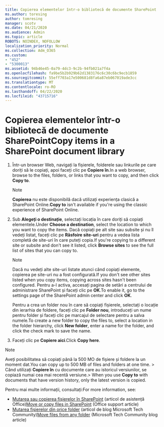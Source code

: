 ```yaml
---
title: Copierea elementelor într-o bibliotecă de documente SharePoint
ms.author: toresing
author: tomresing
manager: scotv
ms.date: 04/21/2020
ms.audience: Admin
ms.topic: article
ROBOTS: NOINDEX, NOFOLLOW
localization_priority: Normal
ms.collection: Adm_O365
ms.custom:
- "452"
- "5300013"
ms.assetid: 94b46e45-0a79-4dc3-9c2b-94fb021a7f4a
ms.openlocfilehash: fa9be5b2b929b62d1383176c6c30c6bc9ecb1859
ms.sourcegitcommit: 55eff703a17e500681d8fa6a87eb067019ade3cc
ms.translationtype: MT
ms.contentlocale: ro-RO
ms.lasthandoff: 04/22/2020
ms.locfileid: "43715716"
---
```

# <a name="copy-items-in-a-sharepoint-document-library"></a><span data-ttu-id="476b5-102">Copierea elementelor într-o bibliotecă de documente SharePoint</span><span class="sxs-lookup"><span data-stu-id="476b5-102">Copy items in a SharePoint document library</span></span>

1. <span data-ttu-id="476b5-103">Într-un browser Web, navigați la fișierele, folderele sau linkurile pe care doriți să le copiați, apoi faceți clic pe **Copiere în**.</span><span class="sxs-lookup"><span data-stu-id="476b5-103">In a web browser, browse to the files, folders, or links that you want to copy, and then click **Copy to**.</span></span>

    > [!NOTE]
    > <span data-ttu-id="476b5-104">**Copierea** nu este disponibilă dacă utilizați experiența clasică a SharePoint Online.</span><span class="sxs-lookup"><span data-stu-id="476b5-104">**Copy to** isn't available if you're using the classic experience of SharePoint Online.</span></span>
  
2. <span data-ttu-id="476b5-105">Sub **Alegeți o destinație**, selectați locația în care doriți să copiați elementele.</span><span class="sxs-lookup"><span data-stu-id="476b5-105">Under **Choose a destination**, select the location to which you want to copy the items.</span></span> <span data-ttu-id="476b5-106">Dacă copiați pe alt site sau subsite și nu îl vedeți listat, faceți clic pe **Răsfoire site-uri** pentru a vedea lista completă de site-uri în care puteți copia.</span><span class="sxs-lookup"><span data-stu-id="476b5-106">If you're copying to a different site or subsite and don't see it listed, click **Browse sites** to see the full list of sites that you can copy to.</span></span>

    > [!NOTE]
    > <span data-ttu-id="476b5-107">Dacă nu vedeți alte site-uri listate atunci când copiați elemente, copierea pe site-uri nu a fost configurată.</span><span class="sxs-lookup"><span data-stu-id="476b5-107">If you don't see other sites listed when you copy items, copying across sites hasn't been configured.</span></span> <span data-ttu-id="476b5-108">Pentru a-l activa, accesați pagina de setări a centrului de administrare SharePoint și faceți clic pe **OK**.</span><span class="sxs-lookup"><span data-stu-id="476b5-108">To enable it, go to the settings page of the SharePoint admin center and click **OK**.</span></span>
  
    <span data-ttu-id="476b5-109">Pentru a crea un folder nou în care să copiați fișierele, selectați o locație din ierarhia de foldere, faceți clic pe **Folder nou**, introduceți un nume pentru folder și faceți clic pe marcajul de selectare pentru a salva numele.</span><span class="sxs-lookup"><span data-stu-id="476b5-109">To create a new folder to copy the files to, select a location in the folder hierarchy, click **New folder**, enter a name for the folder, and click the check mark to save the name.</span></span>

3. <span data-ttu-id="476b5-110">Faceți clic pe **Copiere aici**.</span><span class="sxs-lookup"><span data-stu-id="476b5-110">Click **Copy here**.</span></span>

> [!NOTE]
> <span data-ttu-id="476b5-111">Aveți posibilitatea să copiați până la 500 MO de fișiere și foldere la un moment dat.</span><span class="sxs-lookup"><span data-stu-id="476b5-111">You can copy up to 500 MB of files and folders at one time.</span></span> <span data-ttu-id="476b5-112">> Când utilizați **Copiere în** cu documente care au istoricul versiunilor, se copiază numai cea mai recentă versiune.</span><span class="sxs-lookup"><span data-stu-id="476b5-112">>  When you use **Copy to** with documents that have version history, only the latest version is copied.</span></span>
  
<span data-ttu-id="476b5-113">Pentru mai multe informații, consultați:</span><span class="sxs-lookup"><span data-stu-id="476b5-113">For more information, see:</span></span>

 - <span data-ttu-id="476b5-114">[Mutarea sau copierea fișierelor în SharePoint](https://support.office.com/article/move-or-copy-files-in-sharepoint-00e2f483-4df3-46be-a861-1f5f0c1a87bc) (articol de asistență Office)</span><span class="sxs-lookup"><span data-stu-id="476b5-114">[Move or copy files in SharePoint](https://support.office.com/article/move-or-copy-files-in-sharepoint-00e2f483-4df3-46be-a861-1f5f0c1a87bc) (Office support article)</span></span>
 - <span data-ttu-id="476b5-115">[Mutarea fișierelor din orice folder](https://techcommunity.microsoft.com/t5/Microsoft-SharePoint-Blog/Now-move-files-anywhere-in-Office-365-SharePoint-and-OneDrive/ba-p/146973) (articol de blog Microsoft Tech Community)</span><span class="sxs-lookup"><span data-stu-id="476b5-115">[Move files from any folder](https://techcommunity.microsoft.com/t5/Microsoft-SharePoint-Blog/Now-move-files-anywhere-in-Office-365-SharePoint-and-OneDrive/ba-p/146973) (Microsoft Tech Community blog article)</span></span>   